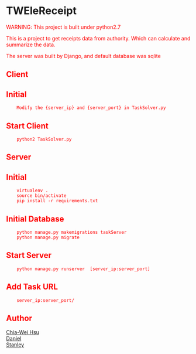 




TWEleReceipt
===================================

<font color="red">
    WARNING: This project is built under python2.7
</fond>

This is a project to get receipts data from authority.
Which can calculate and summarize the data.

The server was built by Django, and default database was sqlite

## Client

Initial
-----------------------------------
        Modify the {server_ip} and {server_port} in TaskSolver.py

Start Client
-----------------------------------
        python2 TaskSolver.py


## Server

Initial
-----------------------------------
		virtualenv .
		source bin/activate
		pip install -r requirements.txt

Initial Database
-----------------------------------
		python manage.py makemigrations taskServer
		python manage.py migrate

Start Server
-----------------------------------
		python manage.py runserver  [server_ip:server_port]


Add Task  URL
-----------------------------------
        server_ip:server_port/

Author
-----------------------------------
[Chia-Wei Hsu](https://github.com/hsucw)<br />
[Daniel](https://github.com/daniel0076)<br />
[Stanley](https://github.com/stanley17112000)<br />
